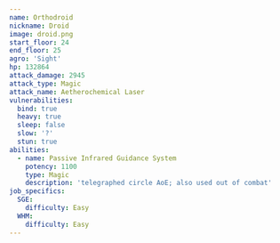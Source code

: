 ```yaml
---
name: Orthodroid
nickname: Droid
image: droid.png
start_floor: 24
end_floor: 25
agro: 'Sight'
hp: 132864
attack_damage: 2945
attack_type: Magic
attack_name: Aetherochemical Laser
vulnerabilities:
  bind: true
  heavy: true
  sleep: false
  slow: '?'
  stun: true
abilities:
  - name: Passive Infrared Guidance System
    potency: 1100
    type: Magic
    description: 'telegraphed circle AoE; also used out of combat'
job_specifics:
  SGE:
    difficulty: Easy
  WHM:
    difficulty: Easy
---
```

